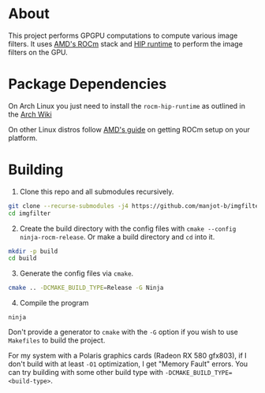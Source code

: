 # About
This project performs GPGPU computations to compute various image filters. It uses
[AMD's ROCm](https://rocm.docs.amd.com/en/latest/rocm.html) stack and
[HIP runtime](https://rocm.docs.amd.com/projects/HIP/en/latest/index.html) to perform the image filters on the GPU.

# Package Dependencies
On Arch Linux you just need to install the `rocm-hip-runtime` as outlined in the
[Arch Wiki](https://wiki.archlinux.org/title/GPGPU#ROCm)

On other Linux distros follow [AMD's guide](https://rocm.docs.amd.com/en/latest/deploy/linux/quick_start.html)
on getting ROCm setup on your platform.

# Building
1. Clone this repo and all submodules recursively.
```bash
git clone --recurse-submodules -j4 https://github.com/manjot-b/imgfilter.git
cd imgfilter
```
2. Create the build directory with the config files with `cmake --config ninja-rocm-release`. Or make a build
directory and `cd` into it.
```bash
mkdir -p build
cd build
```

3. Generate the config files via `cmake`.
```bash
cmake .. -DCMAKE_BUILD_TYPE=Release -G Ninja
```

4. Compile the program
```
ninja
```

Don't provide a generator to `cmake` with the `-G` option if you wish to use `Makefiles` to build the project.

For my system with a Polaris graphics cards (Radeon RX 580 gfx803), if I don't build with at least `-O1` optimization,
I get "Memory Fault" errors. You can try building with some other build type
with `-DCMAKE_BUILD_TYPE=<build-type>`.
